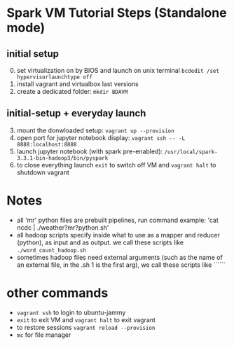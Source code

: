 # Spark VM Tutorial Steps (Standalone mode)
## initial setup
0. set virtualization on by BIOS and launch on unix terminal ```bcdedit /set hypervisorlaunchtype off```
1. install vagrant and virtualbox last versions
2. create a dedicated folder: ```mkdir BDAVM```

## initial-setup + everyday launch
3. mount the donwloaded setup: ```vagrant up --provision```
4. open port for jupyter notebook display: ```vagrant ssh -- -L 8888:localhost:8888```
5. launch jupyter notebook (with spark pre-enabled): ```/usr/local/spark-3.3.1-bin-hadoop3/bin/pyspark```
6. to close everything launch ```exit``` to switch off VM and ```vagrant halt``` to shutdown vagrant 

# Notes
- all 'mr' python files are prebuilt pipelines, run command example: 'cat ncdc | ./weather?mr?python.sh'
- all hadoop scripts specify inside what to use as a mapper and reducer (python), as input and as output. we call these scripts like ```./word_count_hadoop.sh```
- sometimes hadoop files need external arguments (such as the name of an external file, in the .sh $1$ is the first arg), we call these scripts like ``````

# other commands

- ```vagrant ssh``` to login to ubuntu-jammy
- ```exit``` to exit VM and ```vagrant halt``` to exit vagrant
- to restore sessions ```vagrant reload --provision```
- ```mc``` for file manager
